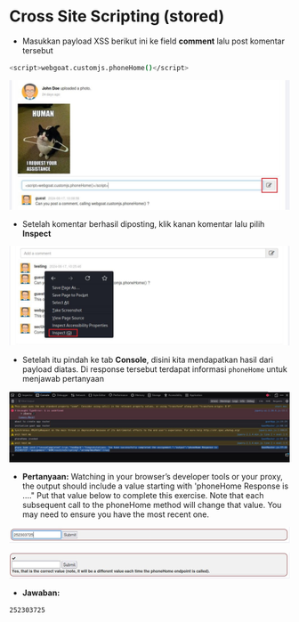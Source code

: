 # Cross Site Scripting (stored)
- Masukkan payload XSS berikut ini ke field **comment** lalu post komentar tersebut
```sh
<script>webgoat.customjs.phoneHome()</script>
```

![alt text](https://github.com/rahardian-dwi-saputra/webgoat/blob/main/assets/cross%20site%20scripting%20stored/xss%20stored%201.JPG)

- Setelah komentar berhasil diposting, klik kanan komentar lalu pilih **Inspect**

![alt text](https://github.com/rahardian-dwi-saputra/webgoat/blob/main/assets/cross%20site%20scripting%20stored/xss%20stored%202.JPG)

- Setelah itu pindah ke tab **Console**, disini kita mendapatkan hasil dari payload diatas. Di response tersebut terdapat informasi `phoneHome` untuk menjawab pertanyaan

![alt text](https://github.com/rahardian-dwi-saputra/webgoat/blob/main/assets/cross%20site%20scripting%20stored/xss%20stored%203.JPG)

- **Pertanyaan:** Watching in your browser’s developer tools or your proxy, the output should include a value starting with 'phoneHome Response is …​." Put that value below to complete this exercise. Note that each subsequent call to the phoneHome method will change that value. You may need to ensure you have the most recent one.

![alt text](https://github.com/rahardian-dwi-saputra/webgoat/blob/main/assets/cross%20site%20scripting%20stored/xss%20stored%204.JPG)

![alt text](https://github.com/rahardian-dwi-saputra/webgoat/blob/main/assets/cross%20site%20scripting%20stored/xss%20stored%205.JPG)

- **Jawaban:**
```sh
252303725
```